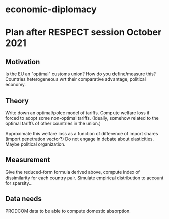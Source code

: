 # economic-diplomacy

# Plan after RESPECT session October 2021
## Motivation
Is the EU an "optimal" customs union? How do you define/measure this? Countries heterogeneous wrt their comparative advantage, political economy.
## Theory
Write down an optimal/polec model of tariffs. Compute welfare loss if forced to adopt some non-optimal tariffs. (Ideally, somehow related to the optimal tariffs of other countries in the union.)

Approximate this welfare loss as a function of difference of import shares (import penetration vector?) Do not engage in debate about elasticities. Maybe political organization.

## Measurement
Give the reduced-form formula derived above, compute index of dissimilarity for each country pair. Simulate empirical distribution to account for sparsity...

## Data needs
PRODCOM data to be able to compute domestic absorption.
